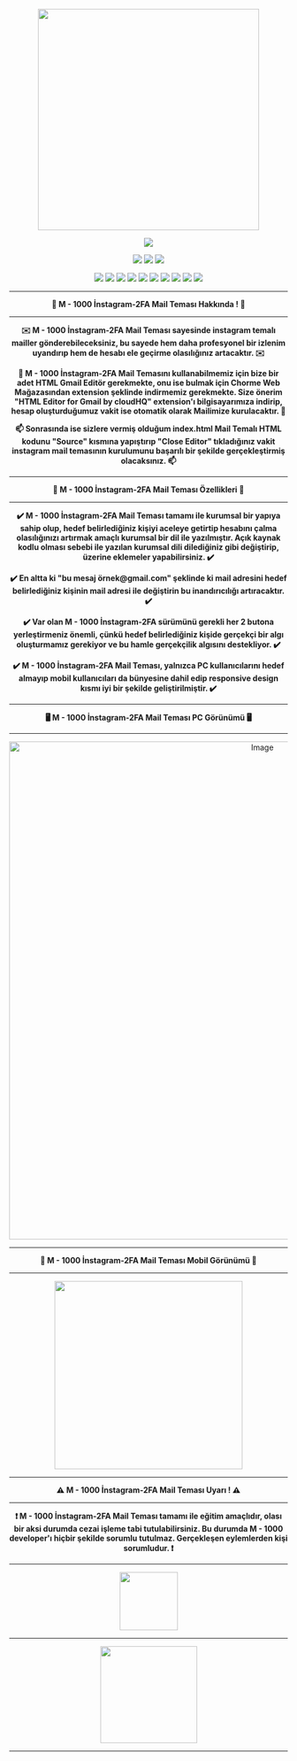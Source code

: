 <p align="center">
  <img src="https://github.com/user-attachments/assets/f82c4c6c-ed81-44ea-9c86-89e57c71db60" width="400" />
</p>

<p align="center">
  <a href="https://github.com/Emirless" style="text-decoration: none;">
    <img src="https://img.shields.io/badge/Developer By-BlackPion-blue?logo=apache" />
  </a>
</p>

<p align="center">
  <a href="https://github.com/Emirless/M-1000-instagram-account-phisher-scripts" style="text-decoration: none;">
    <img src="https://komarev.com/ghpvc/?username=M100-2FA-MT&label=M-1000-2FA-MT-Views&color=blue&style=flat"/>
  </a>
  
  <a href="https://linktr.ee/Emirless" style="text-decoration: none;">
    <img src="https://img.shields.io/badge/M1000%20Linktree-M1000%20Linktree-brightgreen?logo=linktree"/>
  </a>

  <a href="https://www.turkhackteam.org/uye/blackpion.950036/" style="text-decoration: none;">
    <img src="https://img.shields.io/badge/THT%20Profile%20Link-BlackPion-red?logo=firefox"/>
  </a>

</p>

<p align="center">
  <a href="https://github.com/Emirless/M-1000-instagram-account-phisher-scripts" style="text-decoration: none;">
    <img src="https://img.shields.io/badge/Source-Open%20Source-black?logo=github"/>
  </a>

  <a href="https://github.com/Emirless/M-1000-instagram-account-phisher-scripts" style="text-decoration: none;">
    <img src="https://img.shields.io/badge/Version-Full-yellow?logo=upptime"/>
  </a>

   <a href="https://github.com/Emirless/M-1000-instagram-account-phisher-scripts" style="text-decoration: none;">
    <img src="https://img.shields.io/badge/Phishing Mail Theme-✔️-crimson?logo=githubactions"/>
  </a>
     <a href="https://github.com/Emirless/M-1000-instagram-account-phisher-scripts" style="text-decoration: none;">
    <img src="https://img.shields.io/badge/Phishing-✔️-brown?logo=chartdotjs"/>
  </a>
  <a href="https://github.com/Emirless/M-1000-instagram-account-phisher-scripts" style="text-decoration: none;">
    <img src="https://img.shields.io/badge/Instagram Phishing-✔️-blue?logo=instagram"/>
  </a>
           <a href="https://github.com/Emirless/M-1000-instagram-account-phisher-scripts" style="text-decoration: none;">
    <img src="https://img.shields.io/badge/Instagram-gray?logo=instagram"/>
  </a>
          <a href="https://github.com/Emirless/M-1000-instagram-account-phisher-scripts" style="text-decoration: none;">
    <img src="https://img.shields.io/badge/Instagram Mail Theme Phishing-✔️-blue?logo=instagram"/>
  </a>
       <a href="https://github.com/Emirless/M-1000-instagram-account-phisher-scripts" style="text-decoration: none;">
    <img src="https://img.shields.io/badge/Social Engineering-✔️-orange?logo=rocket"/>
  </a>
        <a href="https://github.com/Emirless/M-1000-instagram-account-phisher-scripts" style="text-decoration: none;">
    <img src="https://img.shields.io/badge/Instagram Mail Theme-✔️-yellow?logo=instagram"/>
  </a>
          <a href="https://github.com/Emirless/M-1000-instagram-account-phisher-scripts" style="text-decoration: none;">
    <img src="https://img.shields.io/badge/Instagram 2FA Mail Theme-✔️-black?logo=instagram"/>
  </a>
</p>

---

<p align="center"><b>👾 M - 1000 İnstagram-2FA Mail Teması Hakkında ! 👾</b></p>

---

<p align="center"><b>✉️ M - 1000 İnstagram-2FA Mail Teması sayesinde instagram temalı mailler gönderebileceksiniz, bu sayede hem daha profesyonel bir izlenim uyandırıp hem de hesabı ele geçirme olasılığınız artacaktır. ✉️</b></p>

<p align="center"><b>📧 M - 1000 İnstagram-2FA Mail Temasını kullanabilmemiz için bize bir adet HTML Gmail Editör gerekmekte, onu ise bulmak için Chorme Web Mağazasından extension şeklinde indirmemiz gerekmekte. Size önerim "HTML Editor for Gmail by cloudHQ" extension'ı bilgisayarımıza indirip, hesap oluşturduğumuz vakit ise otomatik olarak Mailimize kurulacaktır. 📧</b></p>

<p align="center"><b>📫 Sonrasında ise sizlere vermiş olduğum index.html Mail Temalı HTML kodunu "Source" kısmına yapıştırıp "Close Editor" tıkladığınız vakit instagram mail temasının kurulumunu başarılı bir şekilde gerçekleştirmiş olacaksınız. 📫</b></p>

---

<p align="center"><b>📌 M - 1000 İnstagram-2FA Mail Teması Özellikleri 📌</b></p>

---

<p align="center"><b>✔️ M - 1000 İnstagram-2FA Mail Teması tamamı ile kurumsal bir yapıya sahip olup, hedef belirlediğiniz kişiyi aceleye getirtip hesabını çalma olasılığınızı artırmak amaçlı kurumsal bir dil ile yazılmıştır. Açık kaynak kodlu olması sebebi ile yazılan kurumsal dili dilediğiniz gibi değiştirip, üzerine eklemeler yapabilirsiniz. ✔️</b></p>

<p align="center"><b>✔️ En altta ki "bu mesaj örnek@gmail.com" şeklinde ki mail adresini hedef belirlediğiniz kişinin mail adresi ile değiştirin bu inandırıcılığı artıracaktır. ✔️</b></p>

<p align="center"><b>✔️ Var olan M - 1000 İnstagram-2FA sürümünü gerekli her 2 butona yerleştirmeniz önemli, çünkü hedef belirlediğiniz kişide gerçekçi bir algı oluşturmamız gerekiyor ve bu hamle gerçekçilik algısını destekliyor. ✔️</b></p>

<p align="center"><b>✔️ M - 1000 İnstagram-2FA Mail Teması, yalnızca PC kullanıcılarını hedef almayıp mobil kullanıcıları da bünyesine dahil edip responsive design kısmı iyi bir şekilde geliştirilmiştir. ✔️</b></p>

---

<p align="center"><b>🖥️ M - 1000 İnstagram-2FA Mail Teması PC Görünümü 🖥️</b></p>

---

<p align="center">
  <img width="900" alt="Image" src="https://github.com/user-attachments/assets/0cb5721c-abb0-4373-aab4-244658fe9770" />
</p>

---

<p align="center"><b>📱 M - 1000 İnstagram-2FA Mail Teması Mobil Görünümü 📱</b></p>

---

<p align="center">
  <img src="https://github.com/user-attachments/assets/23a13de6-bf1c-4b15-9adb-45d442b80be5" width="340" />
</p>

---

<p align="center"><b>⚠️ M - 1000 İnstagram-2FA Mail Teması Uyarı ! ⚠️</b></p>

---

<p align="center"><b>❗ M - 1000 İnstagram-2FA Mail Teması tamamı ile eğitim amaçlıdır, olası bir aksi durumda cezai işleme tabi tutulabilirsiniz. Bu durumda M - 1000 developer'ı hiçbir şekilde sorumlu tutulmaz. Gerçekleşen eylemlerden kişi sorumludur. ❗</b></p>

---

<p align="center">
  <a href="https://linktr.ee/Emirless" target="_blank">
    <img src="https://github.com/user-attachments/assets/c5dd6090-a4ae-4bdf-9070-f86582da6327" width="105">
  </a>
</p>

---

<p align="center">
  <img src="https://github.com/user-attachments/assets/3fc59d6f-aac4-4012-92e1-d06aa0d3ae4e" width="175">
</p>

---
